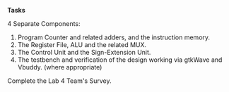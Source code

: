 **Tasks**

4 Separate Components:
1) Program Counter and related adders, and the instruction memory.
2) The Register File, ALU and the related MUX.
3) The Control Unit and the Sign-Extension Unit.
4) The testbench and verification of the design working via gtkWave and Vbuddy. (where appropriate)

Complete the Lab 4 Team's Survey.
